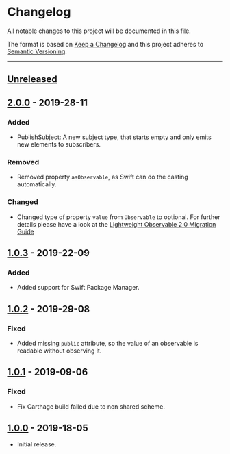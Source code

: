 # Changelog
All notable changes to this project will be documented in this file.

The format is based on [Keep a Changelog](http://keepachangelog.com/en/1.0.0/) and this project adheres to [Semantic Versioning](http://semver.org/spec/v2.0.0.html).

---

## [Unreleased]

## [2.0.0] - 2019-28-11
### Added
 - PublishSubject: A new subject type, that starts empty and only emits new elements to subscribers.

### Removed
 - Removed property `asObservable`, as Swift can do the casting automatically.

### Changed
 - Changed type of property `value` from `Observable` to optional. For further details please have a look at the [Lightweight Observable 2.0 Migration Guide
](Documentation/Lightweight%20Observable%202.0%20Migration%20Guide.md)

## [1.0.3] - 2019-22-09
### Added
 - Added support for Swift Package Manager.

## [1.0.2] - 2019-29-08
### Fixed
 - Added missing `public` attribute, so the value of an observable is readable without observing it.

## [1.0.1] - 2019-09-06
### Fixed
 - Fix Carthage build failed due to non shared scheme.

## [1.0.0] - 2019-18-05
- Initial release.


[Unreleased]: https://github.com/fxm90/LightweightObservable/compare/2.0.0...master
[2.0.0]: https://github.com/fxm90/LightweightObservable/compare/1.0.3...2.0.0
[1.0.3]: https://github.com/fxm90/LightweightObservable/compare/1.0.2...1.0.3
[1.0.2]: https://github.com/fxm90/LightweightObservable/compare/1.0.1...1.0.2
[1.0.1]: https://github.com/fxm90/LightweightObservable/compare/1.0.0...1.0.1
[1.0.0]: https://github.com/fxm90/LightweightObservable
